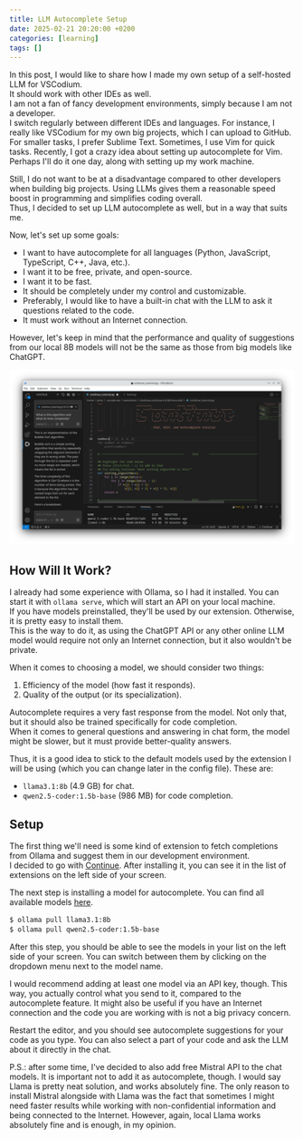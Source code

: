```yaml
---
title: LLM Autocomplete Setup
date: 2025-02-21 20:20:00 +0200
categories: [learning]
tags: []
---
```


In this post, I would like to share how I made my own setup of a self-hosted LLM for VSCodium.  
It should work with other IDEs as well.  
I am not a fan of fancy development environments, simply because I am not a developer.  
I switch regularly between different IDEs and languages. For instance, I really like VSCodium for my own big projects, which I can upload to GitHub.  
For smaller tasks, I prefer Sublime Text. Sometimes, I use Vim for quick tasks. Recently, I got a crazy idea about setting up autocomplete for Vim.  
Perhaps I'll do it one day, along with setting up my work machine.

Still, I do not want to be at a disadvantage compared to other developers when building big projects. Using LLMs gives them a reasonable speed boost in programming and simplifies coding overall.  
Thus, I decided to set up LLM autocomplete as well, but in a way that suits me.

Now, let's set up some goals:  
- I want to have autocomplete for all languages (Python, JavaScript, TypeScript, C++, Java, etc.).  
- I want it to be free, private, and open-source.  
- I want it to be fast.  
- It should be completely under my control and customizable.  
- Preferably, I would like to have a built-in chat with the LLM to ask it questions related to the code.  
- It must work without an Internet connection.  

However, let's keep in mind that the performance and quality of suggestions from our local 8B models will not be the same as those from big models like ChatGPT.

![Final result](/assets/img/autocomplete_showcase.png)

## How Will It Work?  
I already had some experience with Ollama, so I had it installed. You can start it with `ollama serve`, which will start an API on your local machine.  
If you have models preinstalled, they'll be used by our extension. Otherwise, it is pretty easy to install them.  
This is the way to do it, as using the ChatGPT API or any other online LLM model would require not only an Internet connection, but it also wouldn't be private.  

When it comes to choosing a model, we should consider two things:  
1. Efficiency of the model (how fast it responds).  
2. Quality of the output (or its specialization).  

Autocomplete requires a very fast response from the model. Not only that, but it should also be trained specifically for code completion.  
When it comes to general questions and answering in chat form, the model might be slower, but it must provide better-quality answers.

Thus, it is a good idea to stick to the default models used by the extension I will be using (which you can change later in the config file). These are:  
- `llama3.1:8b` (4.9 GB) for chat.  
- `qwen2.5-coder:1.5b-base` (986 MB) for code completion.  

## Setup  
The first thing we'll need is some kind of extension to fetch completions from Ollama and suggest them in our development environment.  
I decided to go with [Continue](https://docs.continue.dev/). After installing it, you can see it in the list of extensions on the left side of your screen.

The next step is installing a model for autocomplete. You can find all available models [here](https://ollama.com/library).

```bash
$ ollama pull llama3.1:8b
$ ollama pull qwen2.5-coder:1.5b-base
```

After this step, you should be able to see the models in your list on the left side of your screen.
You can switch between them by clicking on the dropdown menu next to the model name.

I would recommend adding at least one model via an API key, though.
This way, you actually control what you send to it, compared to the autocomplete feature.
It might also be useful if you have an Internet connection and the code you are working with is not a big privacy concern.

Restart the editor, and you should see autocomplete suggestions for your code as you type.
You can also select a part of your code and ask the LLM about it directly in the chat.

P.S.: after some time, I've decided to also add free Mistral API to the chat models. It is important not to add it as autocomplete, though.
I would say Llama is pretty neat solution, and works absolutely fine. The only reason to install Mistral alongside with Llama was the fact that sometimes I might need faster results while working with non-confidential information and being connected to the Internet. However, again, local Llama works absolutely fine and is enough, in my opinion.
